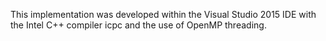 This implementation was developed within the Visual Studio 2015 IDE with the Intel C++ compiler icpc and the use of OpenMP threading.
